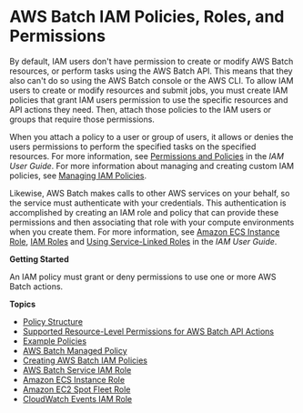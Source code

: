 # AWS Batch IAM Policies, Roles, and Permissions<a name="IAM_policies"></a>

By default, IAM users don't have permission to create or modify AWS Batch resources, or perform tasks using the AWS Batch API\. This means that they also can't do so using the AWS Batch console or the AWS CLI\. To allow IAM users to create or modify resources and submit jobs, you must create IAM policies that grant IAM users permission to use the specific resources and API actions they need\. Then, attach those policies to the IAM users or groups that require those permissions\.

When you attach a policy to a user or group of users, it allows or denies the users permissions to perform the specified tasks on the specified resources\. For more information, see [Permissions and Policies](https://docs.aws.amazon.com/IAM/latest/UserGuide/PermissionsAndPolicies.html) in the *IAM User Guide*\. For more information about managing and creating custom IAM policies, see [Managing IAM Policies](https://docs.aws.amazon.com/IAM/latest/UserGuide/ManagingPolicies.html)\.

Likewise, AWS Batch makes calls to other AWS services on your behalf, so the service must authenticate with your credentials\. This authentication is accomplished by creating an IAM role and policy that can provide these permissions and then associating that role with your compute environments when you create them\. For more information, see [Amazon ECS Instance Role](instance_IAM_role.md), [IAM Roles](https://docs.aws.amazon.com/IAM/latest/UserGuide/roles-toplevel.html) and [Using Service\-Linked Roles](https://docs.aws.amazon.com/IAM/latest/UserGuide/using-service-linked-roles.html) in the *IAM User Guide*\.

**Getting Started**

An IAM policy must grant or deny permissions to use one or more AWS Batch actions\.

**Topics**
+ [Policy Structure](iam-policy-structure.md)
+ [Supported Resource\-Level Permissions for AWS Batch API Actions](batch-supported-iam-actions-resources.md)
+ [Example Policies](ExamplePolicies_BATCH.md)
+ [AWS Batch Managed Policy](batch_managed_policies.md)
+ [Creating AWS Batch IAM Policies](batch_IAM_user_policies.md)
+ [AWS Batch Service IAM Role](service_IAM_role.md)
+ [Amazon ECS Instance Role](instance_IAM_role.md)
+ [Amazon EC2 Spot Fleet Role](spot_fleet_IAM_role.md)
+ [CloudWatch Events IAM Role](CWE_IAM_role.md)